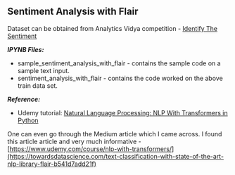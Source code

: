 ## Sentiment Analysis with Flair

Dataset can be obtained from Analytics Vidya competition - [Identify The Sentiment]('https://datahack.analyticsvidhya.com/contest/linguipedia-codefest-natural-language-processing-1/#ProblemStatement')

__*IPYNB Files:*__
  - sample_sentiment_analysis_with_flair - contains the sample code on a sample text input.
  - sentiment_analysis_with_flair - contains the code worked on the above train data set.

__*Reference:*__
  - Udemy tutorial: [Natural Language Processing: NLP With Transformers in Python](https://www.udemy.com/course/nlp-with-transformers/)
  
One can even go through the Medium article which I came across. I found this article article and very much informative - [https://www.udemy.com/course/nlp-with-transformers/](https://towardsdatascience.com/text-classification-with-state-of-the-art-nlp-library-flair-b541d7add21f)
